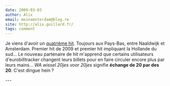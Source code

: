 ```yaml
---
date: 2009-03-03
author: Alix
email: meinamsterdam@blog.re
site: http://alix.guillard.fr/
tags: comment
---
```


<p>
Je viens d'avoir un <a href="http://fr.eurobilltracker.eu/profile/?command=2048&tab=2&user=31378&referer=31378">quatrième hit</a>. Toujours aux Pays-Bas, entre Naaldwijk et Amsterdam. Premier hit de 2009 et premier hit impliquant la Hollande du sud... Le nouveau partenaire de hit m'apprend que certains utilisateurs d'eurobilltracker changent leurs billets pour en faire circuler encore plus par leurs mains... <i>WA wissel 20jes voor 20jes</i> signifie <b>échange de 20 par des 20</b>. C'est dingue hein ? 
</p>
---